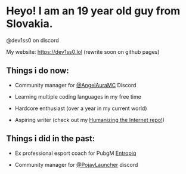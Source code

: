 # Heyo! I am an 19 year old guy from Slovakia.
@dev1ss0 on discord

My website: https://dev1ss0.lol (rewrite soon on github pages)

## Things i do now: 

- Community manager for [@AngelAuraMC](https://github.com/AngelAuraMC) Discord

- Learning multiple coding languages in my free time

- Hardcore enthusiast (over a year in my current world)

- Aspiring writer (check out my [Humanizing the Internet repo!](https://github.com/Dev1ss0/Humanizing-the-Internet))

## Things i did in the past:

- Ex professional esport coach for PubgM [Entropiq](https://www.entropiq.gg/)

- Community manager for [@PojavLauncher](https://github.com/PojavLauncherTeam) discord
